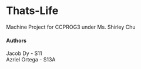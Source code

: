 # Thats-Life
Machine Project for CCPROG3 under Ms. Shirley Chu <Br />

#### Authors
 Jacob Dy - S11  
 Azriel Ortega - S13A
 
